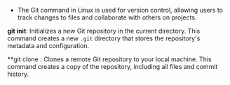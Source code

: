 - The Git command in Linux is used for version control, allowing users to track changes to files and collaborate with others on projects.

**git init**: Initializes a new Git repository in the current directory. This command creates a new `.git` directory that stores the repository's metadata and configuration.


**git clone <repository>: Clones a remote Git repository to your local machine. This command creates a copy of the repository, including all files and commit history.

